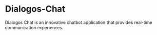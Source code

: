 # Dialogos-Chat
Dialogos Chat is an innovative chatbot application that provides real-time communication experiences.
